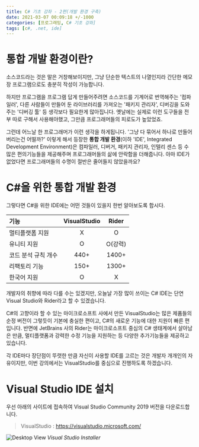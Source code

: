 ```yaml
---
title: C# 기초 강좌 - 2편(개발 환경 구축)
date: 2021-03-07 00:09:18 +/-1000
categories: [프로그래밍, C# 기초 강좌]
tags: [c#, .net, ide]
---
```


# 통합 개발 환경이란?
소스코드라는 것은 말은 거창해보이지만, 그냥 단순한 텍스트의 나열인지라 간단한 메모장 프로그램으로도 충분히 작성이 가능합니다.

하지만 프로그램을 프로그램 답게 만들어주려면 소스코드를 기계어로 번역해주는 '컴파일러', 다른 사람들이 만들어 둔 라이브러리를 가져오는 '패키지 관리자', 디버깅을 도와주는 '디버깅 툴' 등 생각보다 필요한게 많아집니다. 옛날에는 실제로 이런 도구들을 전부 따로 구해서 사용해야했고, 그만큼 프로그래머들의 피로도가 높았었죠.

그런데 어느날 한 프로그래머가 이런 생각을 하게됩니다. '그냥 다 묶어서 하나로 만들어버리는건 어떨까?' 이렇게 해서 등장한 **통합 개발 환경**(이하 'IDE', Integrated Development Environment)은 컴파일러, 디버거, 패키지 관리자, 인텔리 센스 등 수많은 편의기능들을 제공해주며 프로그래머들의 삶에 안락함을 더해줍니다. 아마 IDE가 없었다면 프로그래머들의 수명이 절반은 줄어들지 않았을까요?

# C#을 위한 통합 개발 환경
그렇다면 C#을 위한 IDE에는 어떤 것들이 있을지 한번 알아보도록 합시다.

| 기능 | VisualStudio | Rider |
|:--------------------|:----------:|:----------:|
| 멀티플랫폼 지원 | X | O |
| 유니티 지원 | O | O(강력) |
| 코드 분석 규칙 개수 | 440+ | 1400+ |
| 리팩토리 기능 | 150+ | 1300+ |
| 한국어 지원 | O | X |

개발자의 취향에 따라 다를 수는 있겠지만, 오늘날 가장 많이 쓰이는 C# IDE는 단연 Visual Studio와 Rider라고 할 수 있겠습니다.

C#의 고향이라 할 수 있는 마이크로소프트 사에서 만든 VisualStudio는 많은 제품들의 순정 버전이 그렇듯이 기본에 충실한 편이고, C#의 새로운 기능에 대한 지원이 빠른 편입니다. 반면에 JetBrains 사의 Rider는 마이크로소프트 중심의 C# 생태계에서 살아남은 만큼, 멀티플랫폼과 강력한 수정 기능을 지원하는 등 다양한 추가기능들을 제공하고 있습니다.

각 IDE마다 장단점이 뚜렷한 만큼 자신이 사용할 IDE를 고르는 것은 개발자 개개인의 자유이지만, 이번 강의에서는 VisualStudio를 중심으로 진행하도록 하겠습니다.

# Visual Studio IDE 설치
우선 아래의 사이트에 접속하여 Visual Studio Community 2019 버전을 다운로드합니다.
 > VisualStudio : <https://visualstudio.microsoft.com/>
 

![Desktop View](https://cdn.jsdelivr.net/gh/handbros/handbros.github.io/assets/img/contents/csharp_basic/csharp_basic02_01.jpg)
_Visual Studio Installer_